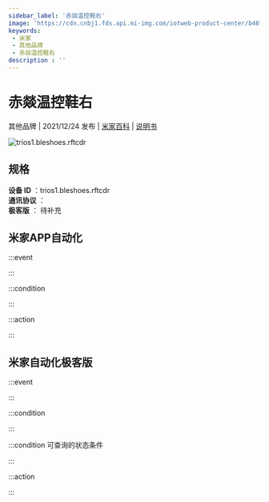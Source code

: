 ```yaml
---
sidebar_label: '赤燚温控鞋右'
image: 'https://cdn.cnbj1.fds.api.mi-img.com/iotweb-product-center/b46f4ab232766681aa27ecec54a26473_1637319877063.png?GalaxyAccessKeyId=AKVGLQWBOVIRQ3XLEW&Expires=9223372036854775807&Signature=NwP4W++QwW8rTJd7NCxvQeXnEmg='
keywords: 
 - 米家
 - 其他品牌
 - 赤燚温控鞋右
description : ''
---
```

# 赤燚温控鞋右

其他品牌 | 2021/12/24 发布 | [米家百科](https://home.mi.com/webapp/content/baike/product/index.html?model=trios1.bleshoes.rftcdr) | [说明书](https://home.mi.com/views/introduction.html?model=trios1.bleshoes.rftcdr&region=cn)

![trios1.bleshoes.rftcdr](https://cdn.cnbj1.fds.api.mi-img.com/iotweb-product-center/b46f4ab232766681aa27ecec54a26473_1637319877063.png?GalaxyAccessKeyId=AKVGLQWBOVIRQ3XLEW&Expires=9223372036854775807&Signature=NwP4W++QwW8rTJd7NCxvQeXnEmg=)

## 规格  
> 
**设备 ID** ：trios1.bleshoes.rftcdr  
**通讯协议** ：  
**极客版**  ： 待补充 


## 米家APP自动化  

:::event  

:::

:::condition  

:::

:::action   

:::

## 米家自动化极客版  

:::event  

:::

:::condition  

:::

:::condition 可查询的状态条件  

:::

:::action  

:::

        
